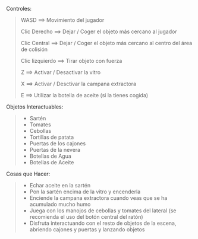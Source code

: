 Controles:

> WASD ==> Movimiento del jugador
>
> Clic Derecho ==> Dejar / Coger el objeto más cercano al jugador
>
> Clic Central ==> Dejar / Coger el objeto más cercano al centro del área de colisión
>
> Clic Iizquierdo ==> Tirar objeto con fuerza
>
> Z ==> Activar / Desactivar la vitro
>
> X ==> Activar / Desctivar la campana extractora
>
> E ==> Utilizar la botella de aceite (si la tienes cogida)

Objetos Interactuables:

>* Sartén
>* Tomates
>* Cebollas
>* Tortillas de patata
>* Puertas de los cajones
>* Puertas de la nevera
>* Botellas de Agua
>* Botellas de Aceite

Cosas que Hacer:

>* Echar aceite en la sartén
>* Pon la sartén encima de la vitro y encenderla
>* Enciende la campana extractora cuando veas que se ha acumulado mucho humo
>* Juega con los manojos de cebollas y tomates del lateral (se recomienda el uso del botón central del ratón) 
>* Disfruta interactuando con el resto de objetos de la escena, abriendo cajones y puertas y lanzando objetos


